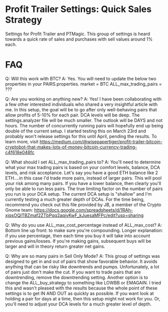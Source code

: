 # Profit Trailer Settings: Quick Sales Strategy
Settings for Profit Trailer and PTMagic. This group of settings is heard towards a quick rate of sales and purchases with sell values around 1% each.

# FAQ
Q: Will this work with BTC?
A: Yes. You will need to update the below two properties in your PAIRS.properties.
	market = BTC
	ALL_max_trading_pairs = ???

Q: Are you working on anything new?
A: Yes! I have been collaborating with a few other interested individuals who shared a very insightful article with me. In this setup, the goal will be to go after only well-behaving pairs that allow profits of 5-10% for each pair. DCA levels will be deep. The settings.analyzer file will be much smaller. The outlook will be DAYS and not hours. The number of concurrently running pairs will hopefully end up being double of the current setup. I started testing this on March 23rd and probably won't release settings for this until April, pending the results. To learn more, visit https://medium.com/@wisepapertiger/profit-trailer-bitcoin-cryptobot-that-makes-lots-of-money-bitcoin-currency-trading-c4f618e048fc

Q: What should I set ALL_max_trading_pairs to?
A: You'll need to determine what your max trading pairs is based on your comfort levels, balance, DCA levels, and risk acceptance. Let's say you have a good ETH balance like 2 ETH....in this case I'd trade more pairs, instead of larger pairs. This will pool your risk among many pairs. If you have a lower balance, then clearly you'll only be able to run less pairs. The true limiting factor on the number of pairs you run is your DCA setup. The current DCA setup is "shallow" and I'm currently testing a much greater depth of DCAs. For the time being, recommend you check out this file provided by JB, a member of the Crypto Gnome team: https://docs.google.com/spreadsheets/d/1RAh-xjqsOQITBZmaf2ZTbPqq2aqjyKwF_kJuesaMFPc/edit?usp=sharing

Q: Why do you use ALL_max_cost_percentage instead of ALL_max_cost?
A: Bottom line up front: to make sure you're compounding. Longer explanation: if you use percentage, then each time you buy it will take into account previous gains/losses. If you're making gains, subsequent buys will be larger and will in theory return greater net gains.

Q: Why are so many pairs in Sell Only Mode?
A: This group of settings was designed to get in and out of pairs that show favorable behavior. It avoids anything that can be risky like downtrends and pumps. Unfortunately, a lot of pairs just don't make the cut. If you want to trade pairs that are downtrending, remove the downtrending setting. Another option is to change the ALL_buy_strategy to something like LOWBB or EMAGAIN. I tried this and wasn't pleased with the results because the whole point of these settings is to get IN AND OUT as quickly as possible. If you want look at holding a pair for days at a time, then this setup might not work for you. Or, you'll need to adjust your DCA levels for a much greater level of depth.
